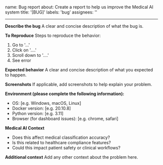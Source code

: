 name: Bug report
about: Create a report to help us improve the Medical AI system
title: '[BUG]'
labels: 'bug'
assignees: ''

---

**Describe the bug**
A clear and concise description of what the bug is.

**To Reproduce**
Steps to reproduce the behavior:
1. Go to '...'
2. Click on '....'
3. Scroll down to '....'
4. See error

**Expected behavior**
A clear and concise description of what you expected to happen.

**Screenshots**
If applicable, add screenshots to help explain your problem.

**Environment (please complete the following information):**
- OS: [e.g. Windows, macOS, Linux]
- Docker version: [e.g. 20.10.8]
- Python version: [e.g. 3.11]
- Browser (for dashboard issues): [e.g. chrome, safari]

**Medical AI Context**
- Does this affect medical classification accuracy?
- Is this related to healthcare compliance features?
- Could this impact patient safety or clinical workflows?

**Additional context**
Add any other context about the problem here.
